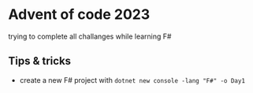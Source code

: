 # Advent of code 2023

trying to complete all challanges while learning F#

## Tips & tricks
- create a new F# project with `dotnet new console -lang "F#" -o Day1`